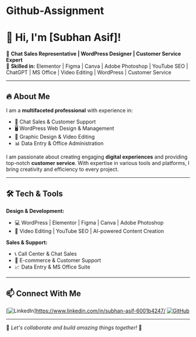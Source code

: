 # Github-Assignment

# 👋 Hi, I'm [Subhan Asif]!

🚀 **Chat Sales Representative | WordPress Designer | Customer Service Expert**  
🎯 **Skilled in:** Elementor | Figma | Canva | Adobe Photoshop | YouTube SEO | ChatGPT | MS Office | Video Editing | WordPress | Customer Service

---

## 🔥 About Me
I am a **multifaceted professional** with experience in:
- 💬 Chat Sales & Customer Support
- 🖥️ WordPress Web Design & Management
- 🎨 Graphic Design & Video Editing
- 📊 Data Entry & Office Administration

I am passionate about creating engaging **digital experiences** and providing top-notch **customer service**. With expertise in various tools and platforms, I bring creativity and efficiency to every project.

---

## 🛠️ Tech & Tools
**Design & Development:**
- 💻 WordPress | Elementor | Figma | Canva | Adobe Photoshop
- 🎥 Video Editing | YouTube SEO | AI-powered Content Creation

**Sales & Support:**
- 📞 Call Center & Chat Sales
- 🛒 E-commerce & Customer Support
- 📈 Data Entry & MS Office Suite

---

## 📫 Connect With Me
[![LinkedIn](https://img.shields.io/badge/LinkedIn-Connect-blue?style=for-the-badge&logo=linkedin)]https://www.linkedin.com/in/subhan-asif-6001b4247/
[![GitHub](https://img.shields.io/badge/GitHub-Follow-black?style=for-the-badge&logo=github)](https://github.com/Subhan1661) 


---

🌟 *Let's collaborate and build amazing things together!* 🚀
